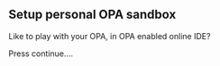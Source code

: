 ## Setup personal OPA sandbox

Like to play with your OPA, in OPA enabled online IDE?

Press continue....
